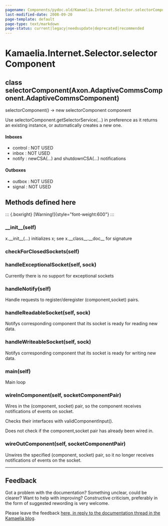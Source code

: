 ```yaml
---
pagename: Components/pydoc.old/Kamaelia.Internet.Selector.selectorComponent
last-modified-date: 2008-09-20
page-template: default
page-type: text/markdown
page-status: current|legacy|needsupdate|deprecated|recommended
---
```

Kamaelia.Internet.Selector.selectorComponent
============================================

class selectorComponent(Axon.AdaptiveCommsComponent.AdaptiveCommsComponent)
---------------------------------------------------------------------------

selectorComponent() -\> new selectorComponent component

Use selectorComponent.getSelectorService(\...) in preference as it
returns an existing instance, or automatically creates a new one.

#### Inboxes

-   control : NOT USED
-   inbox : NOT USED
-   notify : newCSA(\...) and shutdownCSA(\...) notifications

#### Outboxes

-   outbox : NOT USED
-   signal : NOT USED

Methods defined here
--------------------

::: {.boxright}
[Warning!]{style="font-weight:600"}
:::

### \_\_init\_\_(self)

x.\_\_init\_\_(\...) initializes x; see x.\_\_class\_\_.\_\_doc\_\_ for
signature

### checkForClosedSockets(self)

### handleExceptionalSocket(self, sock)

Currently there is no support for exceptional sockets

### handleNotify(self)

Handle requests to register/deregister (component,socket) pairs.

### handleReadableSocket(self, sock)

Notifys corresponding component that its socket is ready for reading new
data.

### handleWriteableSocket(self, sock)

Notifys corresponding component that its socket is ready for writing new
data.

### main(self)

Main loop

### wireInComponent(self, socketComponentPair)

Wires in the (component, socket) pair, so the component receives
notifications of events on socket.

Checks their interfaces with validComponentInput().

Does not check if the component,socket pair has already been wired in.

### wireOutComponent(self, socketComponentPair)

Unwires the specified (component, socket) pair, so it no longer receives
notifications of events on the socket.

------------------------------------------------------------------------

Feedback
--------

Got a problem with the documentation? Something unclear, could be
clearer? Want to help with improving? Constructive criticism, preferably
in the form of suggested rewording is very welcome.

Please leave the feedback [here, in reply to the documentation thread in
the Kamaelia
blog](http://kamaelia.sourceforge.net/cgi-bin/blog/blog.cgi?rm=addpostcomment&postid=1131454685).
